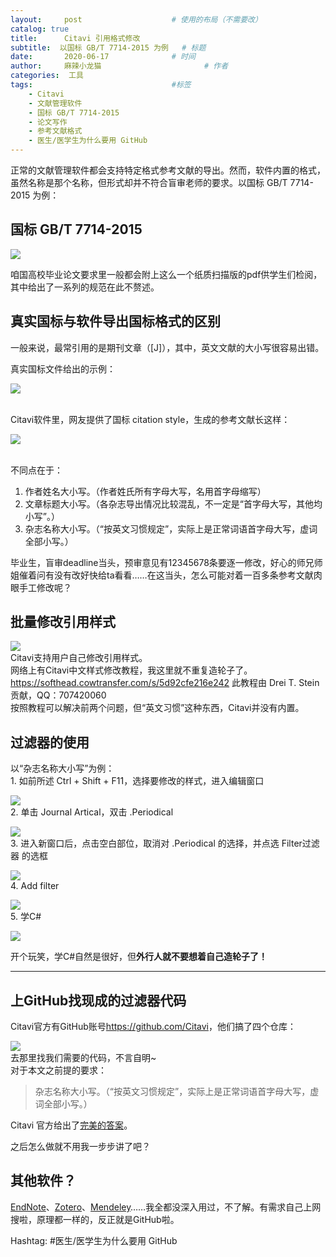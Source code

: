 ```yaml
---
layout:     post   				    # 使用的布局（不需要改）
catalog: true
title:      Citavi 引用格式修改
subtitle:  以国标 GB/T 7714-2015 为例   # 标题 
date:       2020-06-17				# 时间
author:     麻辣小龙猫 						# 作者
categories:  工具					
tags:								#标签
    - Citavi
    - 文献管理软件
    - 国标 GB/T 7714-2015
    - 论文写作
    - 参考文献格式
    - 医生/医学生为什么要用 GitHub
---
```


正常的文献管理软件都会支持特定格式参考文献的导出。然而，软件内置的格式，虽然名称是那个名称，但形式却并不符合盲审老师的要求。以国标 GB/T 7714-2015 为例：

<!-- more -->

## 国标 GB/T 7714-2015

![](http://www.xjmaoyaoyao.monster/malaxiaolongmao/MLXLMblogPictures/master/images/image_20200616235918053273.png)

咱国高校毕业论文要求里一般都会附上这么一个纸质扫描版的pdf供学生们检阅，其中给出了一系列的规范在此不赘述。<br>

## 真实国标与软件导出国标格式的区别

一般来说，最常引用的是期刊文章（[J]），其中，英文文献的大小写很容易出错。<br>

真实国标文件给出的示例：<br>

![](http://www.xjmaoyaoyao.monster/malaxiaolongmao/MLXLMblogPictures/master/images/image_20200617000726071796.png)

<br>
Citavi软件里，网友提供了国标 citation style，生成的参考文献长这样：<br>

![](http://www.xjmaoyaoyao.monster/malaxiaolongmao/MLXLMblogPictures/master/images/image_20200617001728289287.png)

<br>
不同点在于：<br>

1. 作者姓名大小写。（作者姓氏所有字母大写，名用首字母缩写）
2. 文章标题大小写。（各杂志导出情况比较混乱，不一定是“首字母大写，其他均小写”。）
3. 杂志名称大小写。（“按英文习惯规定”，实际上是正常词语首字母大写，虚词全部小写。）

毕业生，盲审deadline当头，预审意见有12345678条要逐一修改，好心的师兄师姐催着问有没有改好快给ta看看……在这当头，怎么可能对着一百多条参考文献肉眼手工修改呢？

## 批量修改引用样式
![](http://www.xjmaoyaoyao.monster/malaxiaolongmao/MLXLMblogPictures/master/images/image_20200617002825626288.png)
<br>
Citavi支持用户自己修改引用样式。<br>
网络上有Citavi中文样式修改教程，我这里就不重复造轮子了。
<https://softhead.cowtransfer.com/s/5d92cfe216e242>
此教程由 Drei T. Stein 贡献，QQ：707420060
<br>
按照教程可以解决前两个问题，但“英文习惯”这种东西，Citavi并没有内置。

## 过滤器的使用

以“杂志名称大小写”为例：<br>1. 如前所述 Ctrl + Shift + F11，选择要修改的样式，进入编辑窗口

![](http://www.xjmaoyaoyao.monster/malaxiaolongmao/MLXLMblogPictures/master/images/image_20200617004150682095.png)
<br>2. 单击 Journal Artical，双击 .Periodical<br>

![](http://www.xjmaoyaoyao.monster/malaxiaolongmao/MLXLMblogPictures/master/images/image_20200617005445580525.png)
<br>3. 进入新窗口后，点击空白部位，取消对 .Periodical 的选择，并点选 Filter过滤器 的选框<br>

![](http://www.xjmaoyaoyao.monster/malaxiaolongmao/MLXLMblogPictures/master/images/image_20200617005700750780.png)
<br>4. Add filter<br>

![](http://www.xjmaoyaoyao.monster/malaxiaolongmao/MLXLMblogPictures/master/images/image_20200617005902669235.png)
<br>5. 学C#<br>

![](http://www.xjmaoyaoyao.monster/malaxiaolongmao/MLXLMblogPictures/master/images/image_20200617010420528065.png)
<br>

开个玩笑，学C#自然是很好，但**外行人就不要想着自己造轮子了！**

---

## 上GitHub找现成的过滤器代码
Citavi官方有GitHub账号<https://github.com/Citavi>，他们搞了四个仓库：<br>

![](http://www.xjmaoyaoyao.monster/malaxiaolongmao/MLXLMblogPictures/master/images/image_20200617011037922548.png)
<br>
去那里找我们需要的代码，不言自明~<br>
对于本文之前提的要求：
>杂志名称大小写。（“按英文习惯规定”，实际上是正常词语首字母大写，虚词全部小写。）

Citavi 官方给出了[完美的答案](https://github.com/Citavi/C6-Citation-Style-Scripts/blob/master/Components/COT%20Other/COT007%20Capitalize%20first%20letter%20of%20simple%20text%20field%20elements/COT007_Capitalize_first_letter_of_simple_text_field_elements.cs)。
<br>

之后怎么做就不用我一步步讲了吧？

## 其他软件？
[EndNote](https://github.com/topics/endnote)、[Zotero](https://github.com/zotero)、[Mendeley](https://github.com/Mendeley)……我全都没深入用过，不了解。有需求自己上网搜啦，原理都一样的，反正就是GitHub啦。<br>

Hashtag: #医生/医学生为什么要用 GitHub